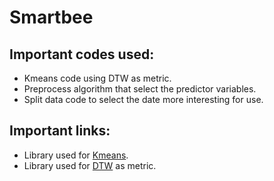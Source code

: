 # Smartbee

## Important codes used:
- Kmeans code using DTW as metric. 
- Preprocess algorithm that select the predictor variables. 
- Split data code to select the date more interesting for use.

## Important links:
- Library used for [Kmeans](https://tslearn.readthedocs.io/en/latest/gen_modules/clustering/tslearn.clustering.TimeSeriesKMeans.html).
- Library used for [DTW](https://tslearn.readthedocs.io/en/latest/gen_modules/tslearn.metrics.html) as metric.
  

